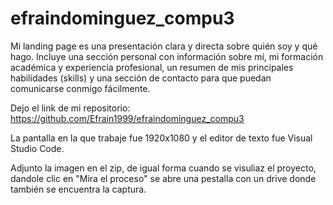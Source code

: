 # efraindominguez_compu3
Mi landing page es una presentación clara y directa sobre quién soy y qué hago. Incluye una sección personal con información sobre mí, mi formación académica y experiencia profesional, un resumen de mis principales habilidades (skills) y una sección de contacto para que puedan comunicarse conmigo fácilmente.

Dejo el link de mi repositorio: https://github.com/Efrain1999/efraindominguez_compu3

La pantalla en la que trabaje fue 1920x1080 y el editor de texto fue Visual Studio Code.

Adjunto la imagen en el zip, de igual forma cuando se visuliaz el proyecto, dandole clic en "Mira el proceso" se abre una pestalla con un drive donde también se encuentra la captura. 
